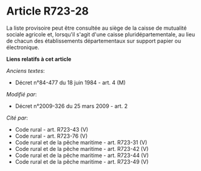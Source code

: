# Article R723-28

La liste provisoire peut être consultée au siège de la caisse de mutualité sociale agricole et, lorsqu'il s'agit d'une caisse
pluridépartementale, au lieu de chacun des établissements départementaux sur support papier ou électronique.

**Liens relatifs à cet article**

_Anciens textes_:

  - Décret n°84-477 du 18 juin 1984 - art. 4 (M)

_Modifié par_:

  - Décret n°2009-326 du 25 mars 2009 - art. 2

_Cité par_:

  - Code rural - art. R723-43 (V)
  - Code rural - art. R723-76 (V)
  - Code rural et de la pêche maritime - art. R723-31 (V)
  - Code rural et de la pêche maritime - art. R723-42 (V)
  - Code rural et de la pêche maritime - art. R723-44 (V)
  - Code rural et de la pêche maritime - art. R723-49 (V)
